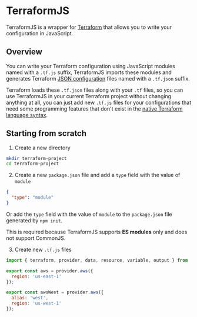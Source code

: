 # TerraformJS

TerraformJS is a wrapper for [Terraform](https://www.terraform.io/) that allows you to write your configuration in JavaScript.

## Overview

You can write your Terraform configuration using JavaScript modules named with a `.tf.js` suffix, TerraformJS imports these modules and generates Terraform [JSON configuration](https://www.terraform.io/docs/configuration/syntax-json.html) files named with a `.tf.json` suffix.

Terraform loads these `.tf.json` files along with your `.tf` files, so you can use TerraformJS in your current Terraform project without changing anything at all, you can just add new `.tf.js` files for your configurations that need some programming features that don't exist in the [native Terraform language syntax](https://www.terraform.io/docs/configuration/syntax.html).

## Starting from scratch

1. Create a new directory

```bash
mkdir terraform-project
cd terraform-project
```

2. Create a new `package.json` file and add a `type` field with the value of `module`

```json
{
  "type": "module"
}
```

Or add the `type` field with the value of `module` to the `package.json` file generated by `npm init`.

This is required because TerraformJS supports **ES modules** only and does not support CommonJS.

3. Create new `.tf.js` files

```javascript
import { terraform, provider, data, resource, variable, output } from 'terraformjs';

export const aws = provider.aws({
  region: 'us-east-1'
});

export const awsWest = provider.aws({
  alias: 'west',
  region: 'us-west-1'
});
```

